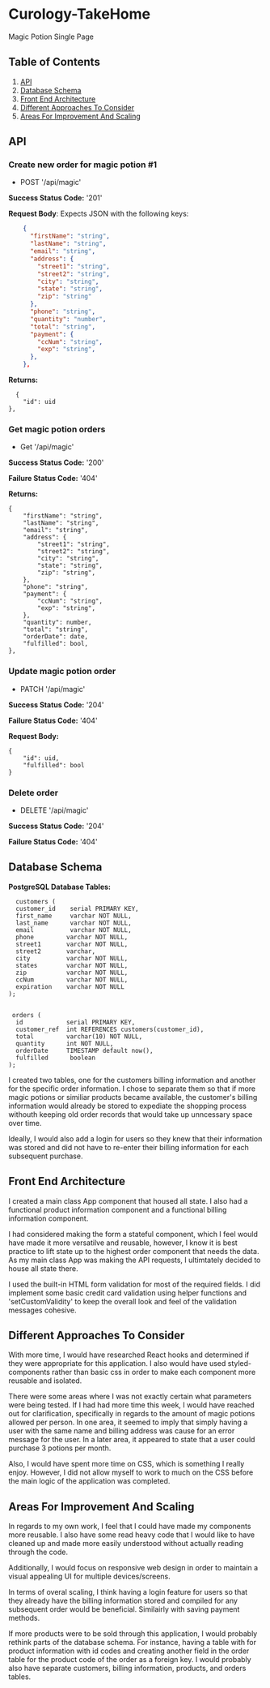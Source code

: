 # Curology-TakeHome

Magic Potion Single Page 

## Table of Contents
1. [API](#api)
2. [Database Schema](#database-schema)
3. [Front End Architecture](#front-end-architecture)
4. [Different Approaches To Consider](#different-approaches-to-consider)
5. [Areas For Improvement And Scaling](#areas-for-improvement-and-scaling)

## API

### Create new order for magic potion #1
  * POST '/api/magic'

**Success Status Code:** '201'

**Request Body**: Expects JSON with the following keys:

```json
    {
      "firstName": "string",
      "lastName": "string",
      "email": "string",
      "address": {
        "street1": "string",
        "street2": "string",
        "city": "string",
        "state": "string",
        "zip": "string"
      },
      "phone": "string",
      "quantity": "number",
      "total": "string",
      "payment": {
        "ccNum": "string",
        "exp": "string",
      },
    },
```
**Returns:** 
``` 
  {
	"id": uid
},
```

### Get magic potion orders

  * Get '/api/magic'
  
**Success Status Code:** '200'

**Failure Status Code:** '404'

**Returns:**

```
{
	"firstName": "string",
	"lastName": "string",
	"email": "string",
	"address": {
		"street1": "string",
		"street2": "string",
		"city": "string",
		"state": "string",
		"zip": "string",
	},
	"phone": "string",
	"payment": {
		"ccNum": "string",
		"exp": "string",
	},
	"quantity": number,
	"total": "string",
	"orderDate": date,
	"fulfilled": bool,
},
```

### Update magic potion order

   * PATCH '/api/magic'
 
**Success Status Code:** '204'

**Failure Status Code:** '404'

**Request Body:** 

```
{
	"id": uid,
	"fulfilled": bool
}
```

### Delete order
   * DELETE '/api/magic'
   
**Success Status Code:** '204'

**Failure Status Code:** '404'

## Database Schema

**PostgreSQL Database Tables:** 
```
  customers (
  customer_id    serial PRIMARY KEY,
  first_name     varchar NOT NULL,
  last_name      varchar NOT NULL,
  email          varchar NOT NULL,
  phone         varchar NOT NULL,
  street1       varchar NOT NULL,
  street2       varchar,
  city          varchar NOT NULL,
  states        varchar NOT NULL,
  zip           varchar NOT NULL,
  ccNum         varchar NOT NULL,
  expiration    varchar NOT NULL
);

 
 orders (
  id            serial PRIMARY KEY,
  customer_ref  int REFERENCES customers(customer_id),
  total         varchar(10) NOT NULL,
  quantity      int NOT NULL,
  orderDate     TIMESTAMP default now(),
  fulfilled      boolean
);
```

I created two tables, one for the customers billing information and another for the specific order information. I chose to separate them so that if more magic potions or similiar products became available, the customer's billing information would already be stored to expediate the shopping process withouth keeping old order records that would take up unncessary space over time. 

Ideally, I would also add a login for users so they knew that their information was stored and did not have to re-enter their billing information for each subsequent purchase. 


## Front End Architecture

I created a main class App component that housed all state. I also had a functional product information component and a functional billing information component. 

I had considered making the form a stateful component, which I feel would have made it more versatilve and reusable, however, I know it is best practice to lift state up to the highest order component that needs the data. As my main class App was making the API requests, I ultimtately decided to house all state there.

I used the built-in HTML form validation for most of the required fields. I did implement some basic credit card validation using helper functions and 'setCustomValidity' to keep the overall look and feel of the validation messages cohesive.

## Different Approaches To Consider

With more time, I would have researched React hooks and determined if they were appropriate for this application. I also would have used styled-components rather than basic css in order to make each component more reusable and isolated. 

There were some areas where I was not exactly certain what parameters were being tested. If I had had more time this week, I would have reached out for clarification, specifically in regards to the amount of magic potions allowed per person. In one area, it seemed to imply that simply having a user with the same name and billing address was cause for an error message for the user. In a later area, it appeared to state that a user could purchase 3 potions per month. 

Also, I would have spent more time on CSS, which is something I really enjoy. However, I did not allow myself to work to much on the CSS before the main logic of the application was completed. 

## Areas For Improvement And Scaling

In regards to my own work, I feel that I could have made my components more reusable. I also have some read heavy code that I would like to have cleaned up and made more easily understood without actually reading through the code.

Additionally, I would focus on responsive web design in order to maintain a visual appealing UI for multiple devices/screens.

In terms of overal scaling, I think having a login feature for users so that they already have the billing information stored and compiled for any subsequent order would be beneficial. Similairly with saving payment methods. 

If more products were to be sold through this application, I would probably rethink parts of the database schema. For instance, having a table with for product information with id codes and creating another field in the order table for the product code of the order as a foreign key. I would probably also have separate customers, billing information, products, and orders tables. 
